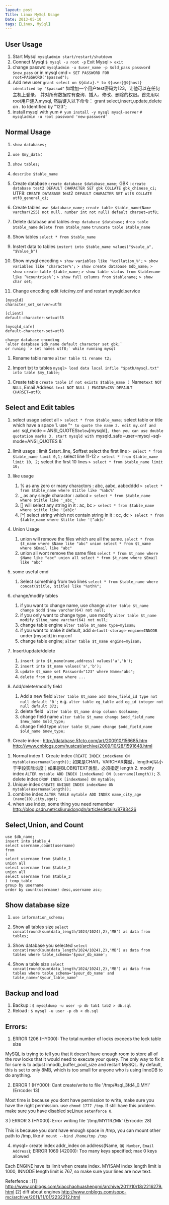 ```yaml
---
layout: post
Title: Linux MySql Usage
Date: 2013-05-10
tags: [Linux, MySql]
---
```


User Usage
---
1) Start Mysql
	`mysqladmin start/restart/shutdown`
2) Connect Mysql
	`$ mysql -u root -p`
   Exit Mysql
	`> exit`
3) change passwd
	`mysqladmin -u $user_name -p $old_pass password $new_pass`
   or in mysql cmd
	`> SET PASSWORD FOR root=PASSWORD("$passwd");`
4) Add new user
	`grant select on ${data}.* to ${user}@${host} identified by "$passwd"`
	如增加一个用户test密码为123，让他可以在任何主机上登录，
	并对所有数据库有查询、插入、修改、删除的权限。首先用以root用户连入mysql,
	然后键入以下命令：
	grant select,insert,update,delete on *.* to Identified by "123";
5) install mysql with yum
	`# yum install -y mysql mysql-server`
	`# mysqladmin -u root password 'new-password'`

Normal Usage
---
1) `show databases;`
1) `use $my_data；`
1) `show tables;`
1) `describe $table_name`

1) Create database
	`create database $database_name;`
	GBK : `create database test2 DEFAULT CHARACTER SET gbk COLLATE
	gbk_chinese_ci;`
	UTF8: `CREATE DATABASE `test2` DEFAULT CHARACTER SET utf8 COLLATE
	utf8_general_ci;`

1) Create tables
	`use $database_name;`
	`create table $table_name(Name varchar(255) not null, number int not
	null) default charset=utf8;`

1) Delete database and tables
	`drop database $database;`
	`drop table $table_name`
	`delete from $table_name`
	`truncate table $table_name`

1) Show tables `select * from $table_name`

1) Instert data to tables
	`instert into $table_name values("$vaule_a", "$Value_b")`

1) Show mysql encoding
	`> show variables like '%collation_%';`
	`> show variables like 'character%';`
	`> show create database $db_name;`
	`> show create table $table_name;`
	`> show table status from $tablename like ’%countries%’;`
	`> show full columns from $tablename;`
	`> show char set;`

1) Change encoding
	edit /etc/my.cnf and restart mysqld.service
```
[mysqld]
character_set_server=utf8

[client]
default-character-set=utf8

[mysqld_safe]
default-character-set=utf8
```
	change database encoding
	`alter database $db_name default character set gbk;`
	or runing `> set names utf8;` while running mysql

1) Rename table name `alter table t1 rename t2;`

1) Import txt to tables
	`mysql> load data local infile "$path/mysql.txt" into table $my_table;`

1) Create table
	`create table if not exists $table_name ( `Name` text NOT NULL, `Email 
	Address` text NOT NULL ) ENGINE=CSV DEFAULT CHARSET=utf8;`


Select and Edit tables
---
1) select usage
	select all
		`> select * from $table_name;`
	select table or title which have a space
		1. use "`" to quote the name
		2. edit my.cnf and add `sql_mode = ANSI_QUOTES` below
		`[mysqld]`, then you can use double quotation marks
		3. start mysqld with `mysqld_safe –user=mysql
		–sql-mode=ANSI_QUOTES &`

1) limit usage : limit $start_line, $offset
	select the first line 
		`> select * from $table_name limit 0,1;`
	select line 11-12
		`> select * from $table_name limit 10, 2;`
	select the first 10 lines
		`> select * from $table_name limit 10;`

1) like usage
	1. % as any zero or many charactors : abc, aabc, aabcdddd
		`> select * from $table_name where $title like '%abc%'`
	2. _ as any single charactor : aabcd
		`> select * from $table_name where $title like '_abc_'`
	3. [] will select any string in it : ac, bc
		`> select * from $table_name where $title like '[ab]c'`
	4. [^] select string which not contain string in it : cc, dc
		`> select * from $table_name where $title like '[^ab]c'`

1) Union Usage
	1. union will remove the files which are all the same.
	`select * from $t_name where $Name like "abc" union select * from
	$t_name where $Email like "abc"`
	1. union all wont remove the same files
	`select * from $t_name where $Name like "abc" union all select * from
	$t_name where $Email like "abc"`

1) some useful cmd
	1. Select something from two lines
		`select * from $table_name where concat($title, $title) like "%sth%";`

1) change/modify tables
	1. if you want to change name, use change
	`alter table $t_name change $odd $new varchar(64) not null;`
	2. if you only want to change type , use modify
	`alter table $t_name modify $line_name varchar(64) not null;`
	3. change table engine
	`alter table $t_name type=myisam;`
	4. if you want to make it default, add `default-storage-engine=INNODB`
	under [mysqld] in my.cnf
	5. change table engine;
	`alter table $t_name engine=myisam;`

1) Insert/update/delete
	1. `insert into $t_name(name,address) values('a','b');`
	1. `insert into $t_name values('a','b');`
	1. `update $t_name set Password="123" where Name="abc";`
	1. `delete from $t_name where ...`

1) Add/delete/modify field
	1. Add a new field
	`alter table $t_name add $new_field_id type not null default '0';`
	e.g. `alter table eg_table add eg_id integer not null default 372;`
	2. delete field
	` alter table $t_name drop column $colname;`
	3. change field name
	`alter table $t_name change $odd_field_name $new_name $old_type;`
	4. change field type
	`alter table $t_name change $odd_field_name $old_name $new_type;`

1) Create index : http://database.51cto.com/art/200910/156685.htm
http://www.cnblogs.com/hustcat/archive/2009/10/28/1591648.html
  1. Normal index
  	1. Create index
	`CREATE INDEX indexName ON mytable(username(length));`
	如果是CHAR，VARCHAR类型，length可以小于字段实际长度；如果是BLOB和TEXT类型，必须指定
	length
	2. modify index
	`ALTER mytable ADD INDEX [indexName] ON (username(length));`
	3. delete index
	`DROP INDEX [indexName] ON mytable;`
  1. Unique index
  `CREATE UNIQUE INDEX indexName ON mytable(username(length));`
  1. combine index
  `ALTER TABLE mytable ADD INDEX name_city_age (name(10),city,age);`
  1. when use index, some thing you need remember
  http://blog.csdn.net/csliuruidongdn/article/details/8783426


Select,Union, and Count
---
```
use $db_name;
insert into $table_4
select username,count(username)
from
(
select username from $table_1
union all
select username from $table_2
union all
select username from $table_3
) temp_table
group by username
order by count(username) desc,username asc;
```


Show database size
---
1. `use information_schema;`

1. Show all tables size 
`select concat(round(sum(data_length/1024/1024),2),'MB') as data from tables;`

1. Show database you selected
`select concat(round(sum(data_length/1024/1024),2),'MB') as data from tables
where table_schema='$your_db_name';`

1. Show a table size
`select concat(round(sum(data_length/1024/1024),2),'MB') as data from tables
where table_schema='$your_db_name' and table_name='$your_table_name'`

Backup and load
---
1) Backup : `$ mysqldump -u user -p db tab1 tab2 > db.sql`
2) Reload : `$ mysql -u user -p db < db.sql`


Errors:
---
1) ERROR 1206 (HY000): The total number of locks exceeds the lock table size

MySQL is trying to tell you that it doesn’t have enough room to store all of
the row locks that it would need to execute your query. The only way to fix it
for sure is to adjust innodb_buffer_pool_size and restart MySQL. By default,
this is set to only 8MB, which is too small for anyone who is using InnoDB to
do anything.

2) ERROR 1 (HY000): Cant create/write to file '/tmp/#sql_3fd4_0.MYI' (Errcode: 13)

Most time is because you dont have permission to write, make sure you have the
right permission. use `chmod 1777 /tmp`. If still have this problem. make
sure you have disabled seLinux `setenforce 0`.

3 ) ERROR 3 (HY000): Error writing file '/tmp/MYf1RZMk' (Errcode: 28)

This is because you dont have enough space in /tmp, you can mount other path
to /tmp, like `# mount --bind /home/tmp /tmp`

4) mysql> create index addr_index on address(Name, `QQ Number`, `Email
Address`);
ERROR 1069 (42000): Too many keys specified; max 0 keys allowed

Each ENGINE have its limit when create index. MYISAM index length limit is
1000, INNODE length limit is 767, so make sure your lines are now text.

Referfence :
[1] http://www.cnblogs.com/xiaochaohuashengmi/archive/2011/10/18/2216279.html
[2] diff about engines
http://www.cnblogs.com/sopc-mc/archive/2011/11/01/2232212.html
